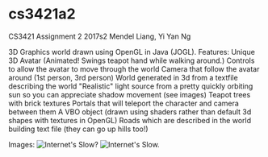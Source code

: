 # cs3421a2
CS3421 Assignment 2 2017s2
Mendel Liang, Yi Yan Ng

3D Graphics world drawn using OpenGL in Java (JOGL). Features:
Unique 3D Avatar (Animated! Swings teapot hand while walking around.)
Controls to allow the avatar to move through the world
Camera that follow the avatar around (1st person, 3rd person)
World generated in 3d from a textfile describing the world
"Realistic" light source from a pretty quickly orbiting sun so you can appreciate shadow movement (see images)
Teapot trees with brick textures
Portals that will teleport the character and camera between them
A VBO object (drawn using shaders rather than default 3d shapes with textures in OpenGL)
Roads which are described in the world building text file (they can go up hills too!)

Images:
![Internet's Slow?](https://puu.sh/y4jjj/c721a7242b.jpg)
![Internet's Slow.](https://puu.sh/y4jjY/8c2cc2586d.jpg)

